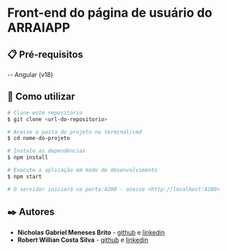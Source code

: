 # Front-end do página de usuário do ARRAIAPP

## 📋 Pré-requisitos
-- Angular (v18)


## 🚀 Como utilizar

```bash
# Clone este repositório
$ git clone <url-do-repositorio> 

# Acesse a pasta do projeto no terminal/cmd
$ cd nome-do-projeto

# Instale as dependências
$ npm install

# Execute a aplicação em modo de desenvolvimento
$ npm start

# O servidor iniciará na porta:4200 - acesse <http://localhost:4200>
```

## ✒️ Autores

* **Nicholas Gabriel Meneses Brito** - [github](https://github.com/RobertoWillian) e [linkedin](https://www.linkedin.com/in/robert-willian-costa-silva)
* **Robert Willian Costa Silva** - [github](https://github.com/RobertoWillian) e [linkedin](https://www.linkedin.com/in/robert-willian-costa-silva)


